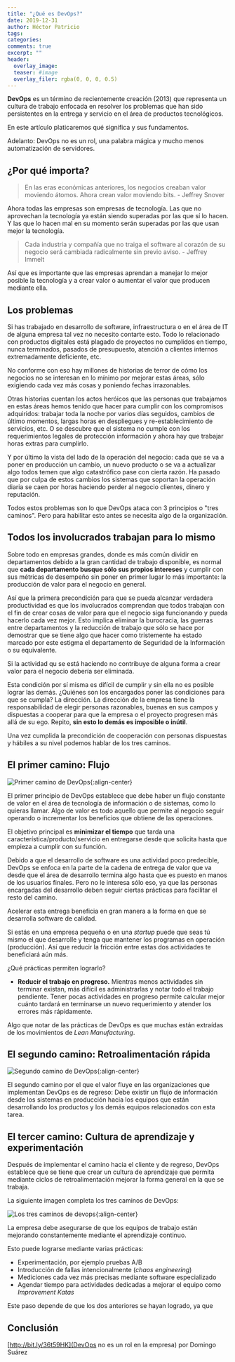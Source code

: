```yaml
---
title: "¿Qué es DevOps?"
date: 2019-12-31
author: Héctor Patricio
tags:
categories: 
comments: true
excerpt: ""
header:
  overlay_image: 
  teaser: #image
  overlay_filer: rgba(0, 0, 0, 0.5)
---
```


**DevOps** es un término de recientemente creación (2013) que representa un cultura de trabajo enfocada en resolver los problemas que han sido persistentes en la entrega y servicio en el área de productos tecnológicos.

En este artículo platicaremos qué significa y sus fundamentos.

Adelanto: DevOps no es un rol, una palabra mágica y mucho menos automatización de servidores.

## ¿Por qué importa?

> En las eras económicas anteriores, los negocios creaban valor moviendo átomos. Ahora crean valor moviendo bits. - Jeffrey Snover

Ahora todas las empresas son empresas de tecnología. Las que no aprovechan la tecnología ya están siendo superadas por las que sí lo hacen. Y las que lo hacen mal en su momento serán superadas por las que usan mejor la tecnología.

> Cada industria y compañía que no traiga el software al corazón de su negocio será cambiada radicalmente sin previo aviso. - Jeffrey Immelt

Así que es importante que las empresas aprendan a manejar lo mejor posible la tecnología y a crear valor o aumentar el valor que producen mediante ella.

## Los problemas

Si has trabajado en desarrollo de software, infraestructura o en el área de IT de alguna empresa tal vez no necesito contarte esto. Todo lo relacionado con productos digitales está plagado de proyectos no cumplidos en tiempo, nunca terminados, pasados de presupuesto, atención a clientes internos extremadamente deficiente, etc.

No conforme con eso hay millones de historias de terror de cómo los negocios no se interesan en lo mínimo por mejorar estas áreas, sólo exigiendo cada vez más cosas y poniendo fechas irrazonables.

Otras historias cuentan los actos heróicos que las personas que trabajamos en estas áreas hemos tenido que hacer para cumplir con los compromisos adquiridos: trabajar toda la noche por varios días seguidos, cambios de último momentos, largas horas en despliegues y re-establecimiento de servicios, etc. O se descubre que el sistema no cumple con los requerimientos legales de protección información y ahora hay que trabajar horas extras para cumplirlo.

Y por último la vista del lado de la operación del negocio: cada que se va a poner en producción un cambio, un nuevo producto o se va a actualizar algo todos temen que algo catastrófico pase con cierta razón. Ha pasado que por culpa de estos cambios los sistemas que soportan la operación diaria se caen por horas haciendo perder al negocio clientes, dinero y reputación.

Todos estos problemas son lo que DevOps ataca con 3 principios o "tres caminos". Pero para habilitar esto antes se necesita algo de la organización.

## Todos los involucrados trabajan para lo mismo

Sobre todo en empresas grandes, donde es más común dividir en departamentos debido a la gran cantidad de trabajo disponible, es normal que **cada departamento busque sólo sus propios intereses** y cumplir con sus métricas de desempeño sin poner en primer lugar lo más importante: la producción de valor para el negocio en general.

Así que la primera precondición para que se pueda alcanzar verdadera productividad es que los involucrados comprendan que todos trabajan con el fin de crear cosas de valor para que el negocio siga funcionando y pueda hacerlo cada vez mejor. Esto implica eliminar la burocracia, las guerras entre departamentos y la reducción de trabajo que sólo se hace por demostrar que se tiene algo que hacer como tristemente ha estado marcado por este estigma el departamento de Seguridad de la Información o su equivalente.

Si la actividad qu se está haciendo no contribuye de alguna forma a crear valor para el negocio debería ser eliminada.

Esta condición por sí misma es difícil de cumplir y sin ella no es posible lograr las demás. ¿Quiénes son los encargados poner las condiciones para que se cumpla? La dirección. La dirección de la empresa tiene la responsabilidad de elegir personas razonables, buenas en sus campos y dispuestas a cooperar para que la empresa o el proyecto progresen más allá de su ego. Repito, **sin esto lo demás es imposible o inútil**.

Una vez cumplida la precondición de cooperación con personas dispuestas y hábiles a su nivel podemos hablar de los tres caminos.

## El primer camino: Flujo

![Primer camino de DevOps](https://res.cloudinary.com/hectorip/image/upload/c_scale,w_800/v1579042628/4E94ED23-0268-4F59-A101-1CF009540E01_pssljp.jpg){:align-center}

El primer principio de DevOps establece que debe haber un flujo constante de valor en el área de tecnología de información o de sistemas, como lo quieras llamar. Algo de valor es todo aquello que permite al negocio seguir operando o incrementar los beneficios que obtiene de las operaciones.

El objetivo principal es **minimizar el tiempo** que tarda una característica/producto/servicio en entregarse desde que solicita hasta que empieza a cumplir con su función.

Debido a que el desarrollo de software es una actividad poco predecible, DevOps se enfoca en la parte de la cadena de entrega de valor que va desde que el área de desarrollo termina algo hasta que es puesto en manos de los usuarios finales. Pero no le interesa sólo eso, ya que las personas encargadas del desarrollo deben seguir ciertas prácticas para facilitar el resto del camino.

Acelerar esta entrega beneficia en gran manera a la forma en que se desarrolla software de calidad.

Si estás en una empresa pequeña o en una _startup_ puede que seas tú mismo el que desarrolle y tenga que mantener los programas en operación (producción). Así que reducir la fricción entre estas dos actividades te beneficiará aún más.

¿Qué prácticas permiten lograrlo?

- **Reducir el trabajo en progreso.** Mientras menos actividades sin terminar existan, más difícil es administrarlas y notar todo el trabajo pendiente. Tener pocas actividades en progreso permite calcular mejor cuánto tardará en terminarse un nuevo requerimiento y atender los errores más rápidamente.

Algo que notar de las prácticas de DevOps es que muchas están extraídas de los movimientos de _Lean Manufacturing_.

## El segundo camino: Retroalimentación rápida

![Segundo camino de DevOps](https://res.cloudinary.com/hectorip/image/upload/c_scale,w_800/v1579042628/F68161CA-BF97-4E71-B78B-9310C00CD254_sjiled.jpg){:align-center}

El segundo camino por el que el valor fluye en las organizaciones que implementan DevOps es de regreso: Debe existir un flujo de información desde los sistemas en producción hacia los equipos que están desarrollando los productos y los demás equipos relacionados con esta tarea.


## El tercer camino: Cultura de aprendizaje y experimentación

Después de implementar el camino hacia el cliente y de regreso, DevOps establece que se tiene que crear un cultura de aprendizaje que permita mediante ciclos de retroalimentación mejorar la forma general en la que se trabaja.

La siguiente imagen completa los tres caminos de DevOps:


![Los tres caminos de devops](https://res.cloudinary.com/hectorip/image/upload/c_scale,w_800/v1579042629/0548901A-3BF6-49BF-8556-B0B12D45F0A9_zgljnk.jpg){:align-center}

La empresa debe asegurarse de que los equipos de trabajo están mejorando constantemente mediante el aprendizaje continuo.

Esto puede lograrse mediante varias prácticas:

- Experimentación, por ejemplo pruebas A/B
- Introducción de fallas intencionalmente (_chaos engineering_)
- Mediciones cada vez más precisas mediante software especializado
- Agendar tiempo para actividades dedicadas a mejorar el equipo como _Improvement Katas_

Este paso depende de que los dos anteriores se hayan logrado, ya que

## Conclusión

[http://bit.ly/36t59HK](DevOps no es un rol en la empresa) por Domingo Suárez